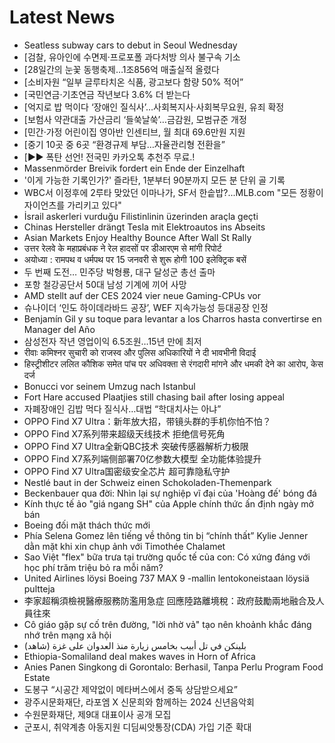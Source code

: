 # Latest News
-  Seatless subway cars to debut in Seoul Wednesday
-  [검찰, 유아인에 수면제·프로포폴 과다처방 의사 불구속 기소
-  [28일간의 눈꽃 동행축제…1조856억 매출실적 올렸다
-  [소비자원 “일부 글루타치온 식품, 광고보다 함량 50% 적어”
-  [국민연금·기초연금 작년보다 3.6% 더 받는다
-  [억지로 밥 먹이다 ‘장애인 질식사’…사회복지사·사회복무요원, 유죄 확정
-  [보험사 약관대출 가산금리 ‘들쑥날쑥’…금감원, 모범규준 개정
-  [민간·가정 어린이집 영아반 인센티브, 월 최대 69.6만원 지원
-  [중기 10곳 중 6곳 “환경규제 부담…자율관리형 전환을”
-  [▶▶ 폭탄 선언! 전국민 카카오톡 추천주 무료.!
-  Massenmörder Breivik fordert ein Ende der Einzelhaft
-  '이게 가능한 기록인가?' 즐라탄, 1분부터 90분까지 모든 분 단위 골 기록
-  WBC서 이정후에 2루타 맞았던 이마나가, SF서 한솥밥?...MLB.com "모든 정황이 자이언츠를 가리키고 있다"
-  İsrail askerleri vurduğu Filistinlinin üzerinden araçla geçti
-  Chinas Hersteller drängt Tesla mit Elektroautos ins Abseits
-  Asian Markets Enjoy Healthy Bounce After Wall St Rally
-  उत्तर रेलवे के महाप्रबंधक ने रेल हादसों पर डीआरएम से मांगी रिपोर्ट
-  अयोध्या : रामपथ व धर्मपथ पर 15 जनवरी से शुरू होगी 100 इलेक्ट्रिक बसें
-  두 번째 도전… 민주당 박형룡, 대구 달성군 총선 출마
-  포항 철강공단서 50대 남성 기계에 끼어 사망
-  AMD stellt auf der CES 2024 vier neue Gaming-CPUs vor
-  슈나이더 ‘인도 하이데라바드 공장’, WEF 지속가능성 등대공장 인정
-  Benjamín Gil y su toque para levantar a los Charros hasta convertirse en Manager del Año
-  삼성전자 작년 영업이익 6.5조원…15년 만에 최저
-  रीवाः कमिश्नर सुचारी को राजस्व और पुलिस अधिकारियों ने दी भावभीनी विदाई
-  हिस्ट्रीशीटर ललित कौशिक समेत पांच पर अधिवक्ता से रंगदारी मांगने और धमकी देने का आरोप, केस दर्ज
-  Bonucci vor seinem Umzug nach Istanbul
-  Fort Hare accused Plaatjies still chasing bail after losing appeal
-  자폐장애인 김밥 먹다 질식사…대법 “학대치사는 아냐”
-  OPPO Find X7 Ultra：新年放大招，带镜头群的手机你怕不怕？
-  OPPO Find X7系列带来超级天线技术 拒绝信号死角
-  OPPO Find X7 Ultra全新QBC技术 突破传感器解析力极限
-  OPPO Find X7系列端侧部署70亿参数大模型 全功能体验提升
-  OPPO Find X7 Ultra国密级安全芯片 超可靠隐私守护
-  Nestlé baut in der Schweiz einen Schokoladen-Themenpark
-  Beckenbauer qua đời: Nhìn lại sự nghiệp vĩ đại của 'Hoàng đế' bóng đá
-  Kính thực tế ảo "giá ngang SH" của Apple chính thức ấn định ngày mở bán
-  Boeing đối mặt thách thức mới
-  Phía Selena Gomez lên tiếng về thông tin bị “chính thất” Kylie Jenner dằn mặt khi xin chụp ảnh với Timothée Chalamet
-  Sao Việt "flex" bữa trưa tại trường quốc tế của con: Có xứng đáng với học phí trăm triệu bỏ ra mỗi năm?
-  United Airlines löysi Boeing 737 MAX 9 -mallin lentokoneistaan löysiä pultteja
-  李家超稱須檢視醫療服務防濫用急症 回應陸路離境稅：政府鼓勵兩地融合及人員往來
-  Cô giáo gặp sự cố trên đường, "lời nhờ vả" tạo nên khoảnh khắc đáng nhớ trên mạng xã hội
-  بلينكن في تل أبيب بخامس زيارة منذ العدوان على غزة (شاهد)
-  Ethiopia-Somaliland deal makes waves in Horn of Africa
-  Anies Panen Singkong di Gorontalo: Berhasil, Tanpa Perlu Program Food Estate
-  도봉구 “시공간 제약없이 메타버스에서 중독 상담받으세요”
-  광주시문화재단, 라포엠 X 신문희와 함께하는 2024 신년음악회
-  수원문화재단, 제9대 대표이사 공개 모집
-  군포시, 취약계층 아동지원 디딤씨앗통장(CDA) 가입 기준 확대
